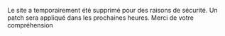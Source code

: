 Le site a temporairement été supprimé pour des raisons de sécurité. Un patch sera appliqué dans les prochaines heures. Merci de votre compréhension